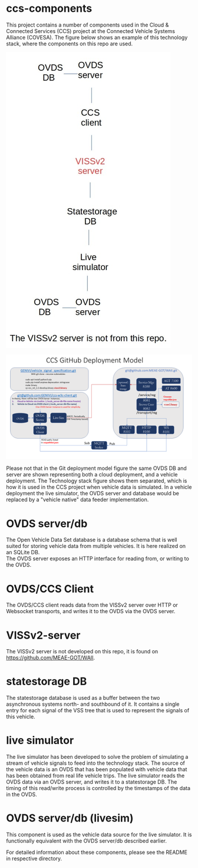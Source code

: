 # ccs-components
This project contains a number of components used in the Cloud & Connected Services (CCS) project at the Connected Vehicle Systems Alliance (COVESA).
The figure below shows an example of this technology stack, where the components on this repo are used.

![Technology stack, CCS project](docs/Tech-stack-ccs-project.jpg?raw=true)<br>

![Git Deployment Model, CCS project](docs/VSS_CCS_Setup.png?raw=true)<br>

Please not that in the Git deployment model figure the same OVDS DB and server are shown representing both a cloud deployment, and a vehicle deployment.
The Technology stack figure shows them separated, which is how it is used in the CCS project when vehicle data is simulated. In a vehicle deployment the live simulator, the OVDS server and database would be replaced by a "vehicle native" data feeder implementation. 

# OVDS server/db
The Open Vehicle Data Set database is a database schema that is well suited for storing vehicle data from multiple vehicles. 
It is here realized on an SQLite DB.<br>
The OVDS server exposes an HTTP interface for reading from, or writing to the OVDS.

# OVDS/CCS Client
The OVDS/CCS client reads data from the VISSv2 server over HTTP or Websocket transports, and writes it to the OVDS via the OVDS server.

# VISSv2-server
The VISSv2 server is not developed on this repo, it is found on https://github.com/MEAE-GOT/WAII.

# statestorage DB
The statestorage database is used as a buffer between the two asynchronous systems north- and southbound of it.
It contains a single entry for each signal of the VSS tree that is used to represent the signals of this vehicle. 

# live simulator
The live simulator has been developed to solve the problem of simulating a stream of vehicle signals to feed into the technology stack.
The source of the vehicle data is an OVDS that has been populated with vehicle data that has been obtained from real life vehicle trips.
The live simulator reads the OVDS data via an OVDS server, and writes it to a statestorage DB. 
The timing of this read/write process is controlled by the timestamps of the data in the OVDS.

# OVDS server/db (livesim)
This component is used as the vehicle data source for the live simulator. 
It is functionally equivalent with the OVDS server/db described earlier.<br>

For detailed information about these components, please see the README in respective directory.

